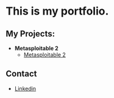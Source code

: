 <h1>This is my portfolio. <br/></h1>

<h2>My Projects:</h2>

- <b>Metasploitable 2</b>
  - [Metasploitable 2](linkhere)

<h2>Contact</h2>

- [Linkedin](https://www.linkedin.com/in/riley-robinson-972443351/)

<!--
**joshmadakor1/joshmadakor1** is a ✨ _special_ ✨ repository because its `README.md` (this file) appears on your GitHub profile.

Here are some ideas to get you started:

- 🔭 I’m currently working on ...
- 🌱 I’m currently learning ...
- 👯 I’m looking to collaborate on ...
- 🤔 I’m looking for help with ...
- 💬 Ask me about ...
- 📫 How to reach me: ...
- 😄 Pronouns: ...
- ⚡ Fun fact: ...
-->
